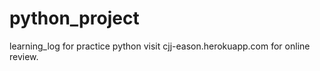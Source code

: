 # python_project

learning_log for practice python
visit cjj-eason.herokuapp.com for online review.
